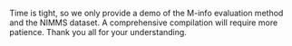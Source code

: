 Time is tight, so we only provide a demo of the M-info evaluation method and the NIMMS dataset. A comprehensive compilation will require more patience. Thank you all for your understanding.

